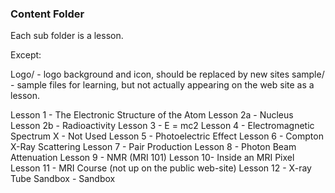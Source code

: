 ### Content Folder

Each sub folder is a lesson.

Except:  

Logo/ -  logo background and icon, should be replaced by new sites
sample/ -  sample files for learning, but not actually appearing on the web site as a lesson.


Lesson 1 - The Electronic Structure of the Atom
Lesson 2a - Nucleus
Lesson 2b - Radioactivity
Lesson 3 - E = mc2
Lesson 4 - Electromagnetic Spectrum X - Not Used
Lesson 5 - Photoelectric Effect
Lesson 6 - Compton X-Ray Scattering
Lesson 7 - Pair Production
Lesson 8 - Photon Beam Attenuation
Lesson 9 - NMR (MRI 101)
Lesson 10- Inside an MRI Pixel
Lesson 11 - MRI Course (not up on the public web-site)
Lesson 12 - X-ray Tube
Sandbox - Sandbox